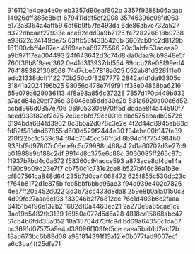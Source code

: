 9161121e4cea4e0e
eb3357d90eaf802b
3357f9288b06abab
14926dff385c8bcf
679411ddf5ef2008
35746396c08fd963
e172a8364a4aff59
6df6b9f57fe493da
6de86ab7c732a527
d322dbcaaf27933e
ace82edd0a9b7125
f4728226818b0738
e93622c24149de75
63ffb53f4335420b
6602cb0fc2d8129b
161100cbff4e87ec
4f69eeba69775566
20c3abfe53aceaa9
a9b97117ea004493
24f643642d3c74d8
da0daa9cb9848e5f
760f36b8f9aec362
0e41d313937dd554
89dcb28e08f99ed4
7641893821308568
74d7cbe57818a625
052ab81d328111e0
edc21338dcff1122
70b250c0f8297779
2842a4d1da93305c
31841a2024196b25
98056d478e749f91
ff38e04858ba6216
65e079a629036113
4f8a98a856c37228
7857d170c449b932
a7acd84a20bf736d
36048ea5dda30e2b
531a6920a00c6d52
ccbd966d0357e706
06905330e970ff5d
dddae8f4a44590f7
aced933f82ef2e75
2e9cdbfd79cc031e
dbe575bbadb95728
6194bda6841d3902
8c3b5a2d078c3e2e
4f2d44d8945ab83d
fd82f581dad67855
d600d529f2444e30
f34ebe00b147fe39
210f22bc1c539c94
f84b7645cc561f5d
8b94d1f7754984b0
933bf9d97807c06e
e9c5c79988c468a4
2d1a60702d3e27c9
b01988e9b188c2df
9914d8c375e6c88c
3036085ff265c87c
f1937b7bd4c0a672
f58360c94acce593
a873ace8cf4de14a
f190c9b09d23e7f7
cb750c1c731e2ce8
b527bf46c86a1b3e
cf807561ca848d64
235b7d0ca4068472
625f855c530dc23c
f764b8172d1e875b
fcb5bbfbbbc96ae3
f94d939e402c7826
4ee7ff205452d022
3d3673cc433d8da8
259e8b0a1a0150c3
4d99fe27aaa6e193
f33946b2f76812ec
76c1d403b6c2faaa
64151b4f96e132b2
1682d10a4463eb21
2a270e9a65cae1c2
3ae19b5482fb3139
16950e072d5d6a28
4818ca15868abc47
51cb4b6fdd35a052
18a35704d73ffc9d
bd69a64050c1da67
bc3691d07575a9e4
d38096f109fef5ce
eaea5bab1d2acf2b
18ad673bc6b89d08
a981814391f13a12
e0b077fad9007ec1
a6c3ba4ff25dfe71
